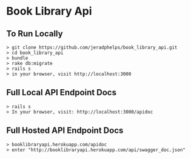 
# Book Library Api

## To Run Locally

    > git clone https://github.com/jeradphelps/book_library_api.git
    > cd book_library_api
    > bundle
    > rake db:migrate
    > rails s
    > in your browser, visit http://localhost:3000

## Full Local API Endpoint Docs

    > rails s
    > In your browser, visit: http://localhost:3000/apidoc

## Full Hosted API Endpoint Docs

    > booklibraryapi.herokuapp.com/apidoc
    > enter "http://booklibraryapi.herokuapp.com/api/swagger_doc.json"
